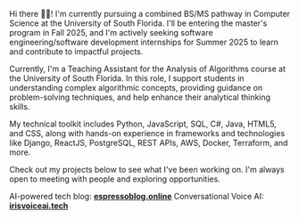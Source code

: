 Hi there 👋🏼! I'm currently pursuing a combined BS/MS pathway in Computer Science at the University of South Florida. I'll be entering the master's program in Fall 2025, and I'm actively seeking software engineering/software development internships for Summer 2025 to learn and contribute to impactful projects.

Currently, I'm a Teaching Assistant for the Analysis of Algorithms course at the University of South Florida. In this role, I support students in understanding complex algorithmic concepts, providing guidance on problem-solving techniques, and help enhance their analytical thinking skills.

My technical toolkit includes Python, JavaScript, SQL, C#, Java, HTML5, and CSS, along with hands-on experience in frameworks and technologies like Django, ReactJS, PostgreSQL, REST APIs, AWS, Docker, Terraform, and more.

Check out my projects below to see what I've been working on. I'm always open to meeting with people and exploring opportunities.  

AI-powered tech blog: **[espressoblog.online](https://espressoblog.online/)**
Conversational Voice AI: **[irisvoiceai.tech](https://irisvoiceai.tech/)**
             
<!---
HarshaExplorer/HarshaExplorer is a ✨ special ✨ repository because its `README.md` (this file) appears on your GitHub profile.
You can click the Preview link to take a look at your changes.
--->
